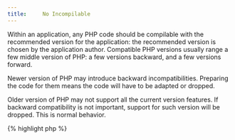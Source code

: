 ```yaml
---
title:     No Incompilable
---
```


Within an application, any PHP code should be compilable with the recommended version for the application: the recommended version is chosen by the application author. Compatible PHP versions usually range a few middle version of PHP: a few versions backward, and a few versions forward.

Newer version of PHP may introduce backward incompatibilities. Preparing the code for them means the code will have to be adapted or dropped. 

Older version of PHP may not support all the current version features. If backward compatibility is not important, support for such version will be dropped. This is normal behavior.

{% highlight php %}
<?php
mysql_connect($host, $user, $pass); // deprecated features in PHP 5.5

$y = [1, 2, 3]; // Array short syntax is introduced in PHP 5.4

{% endhighlight %}


In the example above, the code is only compatible with PHP 5.4: _short array syntax_ is introduced in PHP 5.4, and such code won't be backward compatible with PHP 5.3.
`mysql_connect()` is part of `ext/mysql`, which has been deprecated in PHP 5.5. This code will emit warnings and fatal errors in those versions, but will be fully compilable in PHP 5.4, the (possibly) recommended version.


### Rule Details

This rule aims at avoid incompilable code. 

{% highlight php %}
<?php
// code incompatible with specific versions
mysql_connect($host, $user, $pass); // deprecated features in PHP 5.5
$y = [1, 2, 3]; // Array short syntax is introduced in PHP 5.4

// broken code
$y = ;

{% endhighlight %}{: .warning }


### When Not To Use This Rule

This rule should always be on for broken code. It may be used less aggressively if backward compatibility is not important. 


### Further Reading

* [PHP 5.6 backward incompatible changes](http://php.net/migration56.incompatible)
* [PHP 5.5 backward incompatible changes](http://php.net/migration55.incompatible)
* [PHP 5.4 backward incompatible changes](http://php.net/migration54.incompatible)
* [PHP 5.3 backward incompatible changes](http://php.net/migration53.incompatible)
* [PHP 5.2 backward incompatible changes](http://php.net/migration52.incompatible)


#### Related rules

* [Avoid Those Functions]
* [No Deprecated]
* [No Obsolete Extensions]





[Avoid Those Functions]: {{ "/good-practices/avoid-those-functions/" | prepend: site.clearphp.url }}
[No Deprecated]: {{ "/php-manual/no-deprecated/" | prepend: site.clearphp.url }}
[No Obsolete Extensions]: {{ "/good-practices/no-obsolete-extensions/" | prepend: site.clearphp.url }}
